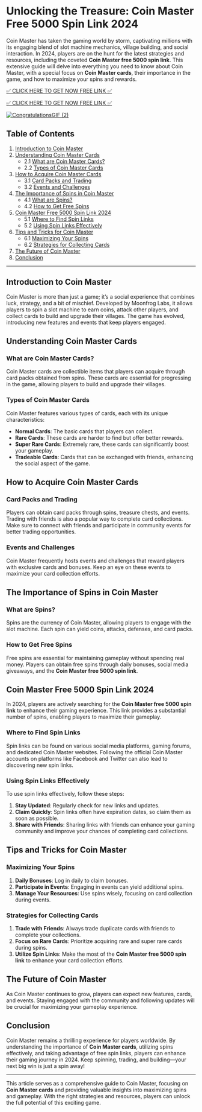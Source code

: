 # Unlocking the Treasure: Coin Master Free 5000 Spin Link 2024

Coin Master has taken the gaming world by storm, captivating millions with its engaging blend of slot machine mechanics, village building, and social interaction. In 2024, players are on the hunt for the latest strategies and resources, including the coveted **Coin Master free 5000 spin link**. This extensive guide will delve into everything you need to know about Coin Master, with a special focus on **Coin Master cards**, their importance in the game, and how to maximize your spins and rewards.

[✅ CLICK HERE TO GET NOW FREE LINK ✅](https://todaylink.site/Coinspins/)

[✅ CLICK HERE TO GET NOW FREE LINK ✅](https://todaylink.site/Coinspins/)

[![CongratulationsGIF (2)](https://github.com/user-attachments/assets/2f974697-963a-4860-a546-d74c43335536)](https://todaylink.site/Coinspins/)

## Table of Contents

1. [Introduction to Coin Master](#introduction-to-coin-master)
2. [Understanding Coin Master Cards](#understanding-coin-master-cards)
   - 2.1 [What are Coin Master Cards?](#what-are-coin-master-cards)
   - 2.2 [Types of Coin Master Cards](#types-of-coin-master-cards)
3. [How to Acquire Coin Master Cards](#how-to-acquire-coin-master-cards)
   - 3.1 [Card Packs and Trading](#card-packs-and-trading)
   - 3.2 [Events and Challenges](#events-and-challenges)
4. [The Importance of Spins in Coin Master](#the-importance-of-spins-in-coin-master)
   - 4.1 [What are Spins?](#what-are-spins)
   - 4.2 [How to Get Free Spins](#how-to-get-free-spins)
5. [Coin Master Free 5000 Spin Link 2024](#coin-master-free-5000-spin-link-2024)
   - 5.1 [Where to Find Spin Links](#where-to-find-spin-links)
   - 5.2 [Using Spin Links Effectively](#using-spin-links-effectively)
6. [Tips and Tricks for Coin Master](#tips-and-tricks-for-coin-master)
   - 6.1 [Maximizing Your Spins](#maximizing-your-spins)
   - 6.2 [Strategies for Collecting Cards](#strategies-for-collecting-cards)
7. [The Future of Coin Master](#the-future-of-coin-master)
8. [Conclusion](#conclusion)

---

## Introduction to Coin Master

Coin Master is more than just a game; it’s a social experience that combines luck, strategy, and a bit of mischief. Developed by Moonfrog Labs, it allows players to spin a slot machine to earn coins, attack other players, and collect cards to build and upgrade their villages. The game has evolved, introducing new features and events that keep players engaged.

## Understanding Coin Master Cards

### What are Coin Master Cards?

Coin Master cards are collectible items that players can acquire through card packs obtained from spins. These cards are essential for progressing in the game, allowing players to build and upgrade their villages.

### Types of Coin Master Cards

Coin Master features various types of cards, each with its unique characteristics:

- **Normal Cards**: The basic cards that players can collect.
- **Rare Cards**: These cards are harder to find but offer better rewards.
- **Super Rare Cards**: Extremely rare, these cards can significantly boost your gameplay.
- **Tradeable Cards**: Cards that can be exchanged with friends, enhancing the social aspect of the game.

## How to Acquire Coin Master Cards

### Card Packs and Trading

Players can obtain card packs through spins, treasure chests, and events. Trading with friends is also a popular way to complete card collections. Make sure to connect with friends and participate in community events for better trading opportunities.

### Events and Challenges

Coin Master frequently hosts events and challenges that reward players with exclusive cards and bonuses. Keep an eye on these events to maximize your card collection efforts.

## The Importance of Spins in Coin Master

### What are Spins?

Spins are the currency of Coin Master, allowing players to engage with the slot machine. Each spin can yield coins, attacks, defenses, and card packs.

### How to Get Free Spins

Free spins are essential for maintaining gameplay without spending real money. Players can obtain free spins through daily bonuses, social media giveaways, and the **Coin Master free 5000 spin link**.

## Coin Master Free 5000 Spin Link 2024

In 2024, players are actively searching for the **Coin Master free 5000 spin link** to enhance their gaming experience. This link provides a substantial number of spins, enabling players to maximize their gameplay.

### Where to Find Spin Links

Spin links can be found on various social media platforms, gaming forums, and dedicated Coin Master websites. Following the official Coin Master accounts on platforms like Facebook and Twitter can also lead to discovering new spin links.

### Using Spin Links Effectively

To use spin links effectively, follow these steps:

1. **Stay Updated**: Regularly check for new links and updates.
2. **Claim Quickly**: Spin links often have expiration dates, so claim them as soon as possible.
3. **Share with Friends**: Sharing links with friends can enhance your gaming community and improve your chances of completing card collections.

## Tips and Tricks for Coin Master

### Maximizing Your Spins

1. **Daily Bonuses**: Log in daily to claim bonuses.
2. **Participate in Events**: Engaging in events can yield additional spins.
3. **Manage Your Resources**: Use spins wisely, focusing on card collection during events.

### Strategies for Collecting Cards

1. **Trade with Friends**: Always trade duplicate cards with friends to complete your collections.
2. **Focus on Rare Cards**: Prioritize acquiring rare and super rare cards during spins.
3. **Utilize Spin Links**: Make the most of the **Coin Master free 5000 spin link** to enhance your card collection efforts.

## The Future of Coin Master

As Coin Master continues to grow, players can expect new features, cards, and events. Staying engaged with the community and following updates will be crucial for maximizing your gameplay experience.

## Conclusion

Coin Master remains a thrilling experience for players worldwide. By understanding the importance of **Coin Master cards**, utilizing spins effectively, and taking advantage of free spin links, players can enhance their gaming journey in 2024. Keep spinning, trading, and building—your next big win is just a spin away!

---

This article serves as a comprehensive guide to Coin Master, focusing on **Coin Master cards** and providing valuable insights into maximizing spins and gameplay. With the right strategies and resources, players can unlock the full potential of this exciting game.
